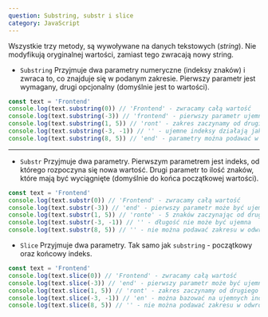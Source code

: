 ```yaml
---
question: Substring, substr i slice
category: JavaScript
---
```


Wszystkie trzy metody, są wywoływane na danych tekstowych (*string*). 
Nie modyfikują oryginalnej wartości, zamiast tego zwracają nowy string.

- `Substring` Przyjmuje dwa parametry numeryczne (indeksy znaków) i zwraca to, co znajduje się w podanym zakresie.
Pierwszy parametr jest wymagany, drugi opcjonalny (domyślnie jest to wartości).


```javascript
const text = 'Frontend'
console.log(text.substring(0)) // 'Frontend' - zwracamy całą wartość
console.log(text.substring(-3)) // 'frontend' - pierwszy parametr ujemny działa jak 0
console.log(text.substring(1, 5)) // 'ront' - zakres zaczynamy od drugiego i kończymy na piątym indeksie
console.log(text.substring(-3, -1)) // '' - ujemne indeksy działają jak 0
console.log(text.substring(8, 5)) // 'end' - parametry można podawać w odwrotnej kolejności, najważniejszy jest zakres.
```

---

- `Substr` Przyjmuje dwa parametry. Pierwszym parametrem jest indeks, od którego rozpoczyna
się nowa wartość. Drugi parametr to ilość znaków, które mają być wyciągnięte (domyślnie do końca początkowej wartości).

```javascript
const text = 'Frontend'
console.log(text.substr(0)) // 'Frontend' - zwracamy całą wartość
console.log(text.substr(-3)) // 'end' - pierwszy parametr może być ujemny
console.log(text.substr(1, 5)) // 'ronte' - 5 znaków zaczynając od drugiego indeksu.
console.log(text.substr(-3, -1)) // '' - długość nie może być ujemna
console.log(text.substr(8, 5)) // '' - nie można podawać zakresu w odwrotnej kolejności
```

- `Slice` Przyjmuje dwa parametry. Tak samo jak `substring` - początkowy oraz końcowy indeks.

```javascript
const text = 'Frontend'
console.log(text.slice(0)) // 'Frontend' - zwracamy całą wartość
console.log(text.slice(-3)) // 'end' - pierwszy parametr może być ujemny
console.log(text.slice(1, 5)) // 'ront' - zakres zaczynamy od drugiego i kończymy na piątym indeksie
console.log(text.slice(-3, -1)) // 'en' - można bazować na ujemnych indeksach
console.log(text.slice(8, 5)) // '' - nie można podawać zakresu w odwrotnej kolejności
```